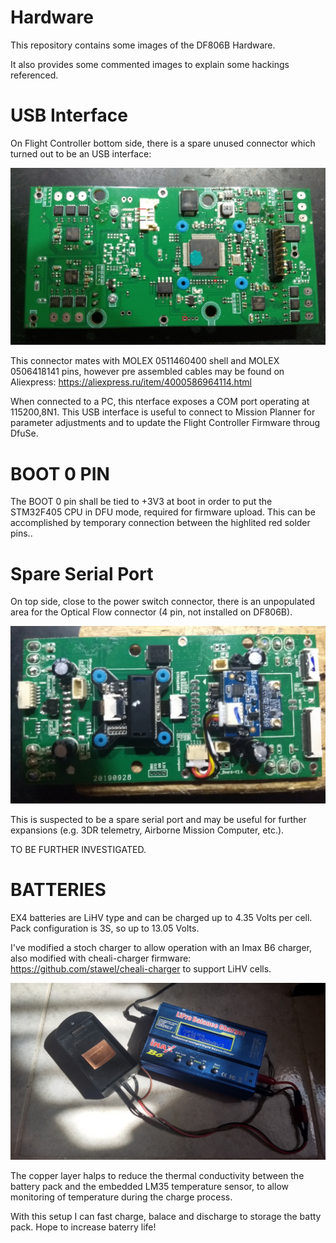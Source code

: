 # Hardware

This repository contains some images of the DF806B Hardware.

It also provides some commented images to explain some hackings referenced.

# USB Interface

On Flight Controller bottom side, there is a spare unused connector which turned out to be an USB interface:

![USB](./EX4-BOT-DFU.jpg) 

This connector mates with MOLEX 0511460400 shell and MOLEX 0506418141 pins, however pre assembled cables may be found on Aliexpress: https://aliexpress.ru/item/4000586964114.html

When connected to a PC, this nterface exposes a COM port operating at 115200,8N1. This USB interface is useful to connect to Mission Planner for parameter adjustments and to update the Flight Controller Firmware throug DfuSe.

# BOOT 0 PIN 

The BOOT 0 pin shall be tied to +3V3 at boot in order to put the STM32F405 CPU in DFU mode, required for firmware upload. This can be accomplished by temporary connection between the highlited red solder pins.. 

# Spare Serial Port

On top side, close to the power switch connector, there is an unpopulated area for the Optical Flow connector (4 pin, not installed on DF806B).


![TOP](./EX4-TOP-MB.jpg) 

This is suspected to be a spare serial port and may be useful for further expansions (e.g. 3DR telemetry, Airborne Mission Computer, etc.).

TO BE FURTHER INVESTIGATED.

# BATTERIES

EX4 batteries are LiHV type and can be charged up to 4.35 Volts per cell. Pack configuration is 3S, so up to 13.05 Volts. 

I've modified a stoch charger to allow operation with an Imax B6 charger, also modified with cheali-charger firmware: https://github.com/stawel/cheali-charger to support LiHV cells.

![B6](./IMAX-B6.jpg) 

The copper layer halps to reduce the thermal conductivity between the battery pack and the embedded LM35 temperature sensor, to allow monitoring of temperature during the charge process.

With this setup I can fast charge, balace and discharge to storage the batty pack. Hope to increase baterry life!

